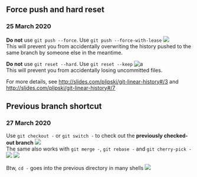 ## Force push and hard reset
### 25 March 2020

**Do not** use `git push --force`. Use `git push --force-with-lease` ![](muscle) <br/>
This will prevent you from accidentally overwriting the history pushed to the same branch by someone else in the meantime.

**Do not** use `git reset --hard`. Use `git reset --keep` ![a](hard-hat-parrot) <br/>
This will prevent you from accidentally losing uncommitted files.

For more details, see http://slides.com/plipski/git-linear-history#/3 and http://slides.com/plipski/git-linear-history#/7

## Previous branch shortcut
### 27 March 2020

Use `git checkout -` or `git switch -` to check out the **previously checked-out branch** ![](leftwards_arrow_with_hook) <br/>
The same also works with `git merge -`, `git rebase -` and `git cherry-pick -` ![](cherries) ![](pick)

Btw, `cd -` goes into the previous directory in many shells ![](bash)
